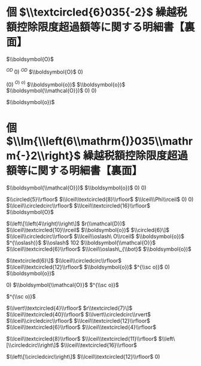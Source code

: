 # 個 $\\textcircled{6}035{-2}$ 繰越税額控除限度超過額等に関する明細書【裏面】

$\\boldsymbol{O}$

$^{O D}$ $0)$ $^{O D}$ $\\boldsymbol{O}$ $0)$

$(0)$ $^{O)}$ $^{o)}$ $\\boldsymbol{o})$ $\\boldsymbol{o})$ $\\boldsymbol{\\mathcal{O}})$ $0)$ $0)$

$\\boldsymbol{o})$

# 個 $\\Im{\\left(6\\mathrm{)}035\\mathrm{-}2\\right}$ 繰越税額控除限度超過額等に関する明細書【裏面】

$\\boldsymbol{\\mathcal{O}})$ $\\boldsymbol{o})$ $0)$ $0)$

$\\circled{5}\\rfloor$ $\\lceil\\textcircled{8}\\rfloor$ $\\lceil\\Phi\\rceil$ $0)$ $0)$ $\\lceil\\circledcirc\\rfloor$ $\\lceil\\textcircled{16}\\rfloor$ $\\boldsymbol{O}$

$\\left\[\\left(4\\right)\\right\]$ $r(\\mathcal{D})$ $\\lceil\\textcircled{10}\\rceil$ $\\boldsymbol{o})$ $\\circled{6}\]$ $\\lceil\\circledcirc\\rfloor$ $\\lceil\\oslash\ O\\rceil$ $\\boldsymbol{o})$ $^{\\oslash)}$ $\\oslash$ $102$ $\\boldsymbol{\\mathcal{O}}$ $\\lceil\\textcircled{6}\\rfloor$ $\\lceil\\oslash\_{\\bot}$ $\\boldsymbol{o})$

$\\textcircled{6}\]$ $\\lceil\\circledcirc\\rfloor$ $\\lceil\\textcircled{12}\\rfloor$ $\\boldsymbol{o})$ $^{\\sc o)}$ $0)$ $\\boldsymbol{o})$

$0)$ $\\boldsymbol{\\mathcal{O}}$ $^{\\sc o)}$

$^{\\sc o)}$

$\\lvert\\textcircled{4}\\rfloor$ $r\\textcircled{7}\]$ $\\lceil\\textcircled{40}\\rfloor$ $\\lvert\\circledcirc\\rvert$ $\\lceil\\circledcirc\\rfloor$ $\\lceil\\textcircled{12}\\rfloor$ $\\lceil\\textcircled{6}\\rfloor$ $\\lceil\\textcircled{4}\\rfloor$

$\\lceil\\textcircled{8}\\rfloor$ $\\lceil\\textcircled{11}\\rfloor$ $\\left\[\\circledcirc\\right\]$ $\\lceil\\textcircled{16}\\rfloor$

$\\left\[\\circledcirc\\right\]$ $\\lceil\\textcircled{12}\\rfloor$ $0)$
